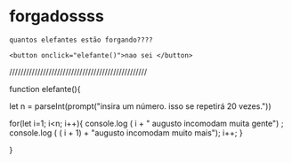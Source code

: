 # forgadossss

<!DOCTYPE html>
<html lang="PT-BR">
<head>
    <meta charset="UTF-8">
    <meta name="viewport" content="width=device-width, initial-scale=1.0">
    <title>os guri tao forgano</title>
</head>
<body>
    <script src="script.js"></script>

    quantos elefantes estão forgando????
   
    <button onclick="elefante()">nao sei </button>
    
   
</body>
</html>

/////////////////////////////////////////////////

function elefante(){
    
  let n = parseInt(prompt("insira um número. isso se repetirá 20 vezes."))
    
  for(let i=1; i<n; i++){
    console.log ( i + " augusto incomodam muita gente") ;
    console.log ( ( i + 1) + "augusto incomodam muito mais");
    i++;
  }

}  
